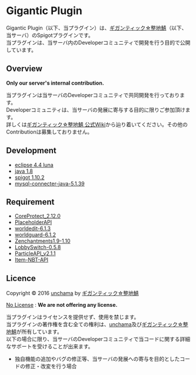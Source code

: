Gigantic Plugin
======
Gigantic Plugin（以下、当プラグイン）は、[ギガンティック☆整地鯖][seichi.click]（以下、当サーバ）のSpigotプラグインです。<br />
当プラグインは、当サーバ内のDeveloperコミュニティで開発を行う目的で公開しています。<br />

Overview
---
**Only our server's internal contribution.**

当プラグインは当サーバのDeveloperコミュニティで共同開発を行っております。<br />
Developerコミュニティは、当サーバの発展に寄与する目的に限りご参加頂けます。<br />
詳しくは[ギガンティック☆整地鯖 公式Wiki][seichi.click]から辿り着いてください。その他のContributionは募集しておりません。<br />

Development
---
* [eclipse 4.4 luna](https://eclipse.org/)
* [java 1.8](http://www.oracle.com/technetwork/java/javase/overview/index.html)
* [spigot 1.10.2](https://www.spigotmc.org/)
* [mysql-connecter-java-5.1.39](https://dev.mysql.com/downloads/connector/j/)

Requirement
---
* [CoreProtect_2.12.0](https://dev.bukkit.org/projects/coreprotect)
* [PlaceholderAPI](https://www.spigotmc.org/resources/placeholderapi.6245/)
* [worldedit-6.1.3](https://dev.bukkit.org/projects/worldedit)
* [worldguard-6.1.2](https://dev.bukkit.org/projects/worldguard)
* [Zenchantments1.9-1.10](https://www.spigotmc.org/resources/zenchantments.12948/)
* [LobbySwitch-0.5.8](https://www.spigotmc.org/resources/lobby-switch.874/)
* [ParticleAPI_v2.1.1](https://www.spigotmc.org/resources/api-particleapi-1-7-1-8-1-9-1-10.2067/)
* [Item-NBT-API](https://www.spigotmc.org/resources/item-nbt-api.7939/)

Licence
---
Copyright &copy; 2016 [unchama](https://github.com/unchama/) by [ギガンティック☆整地鯖][seichi.click]

[No License](https://choosealicense.com/no-license/) : **We are not offering any license.**

当プラグインはライセンスを提供せず、使用を禁じます。<br />
当プラグインの著作権を含む全ての権利は、[unchama](https://github.com/unchama/)及び[ギガンティック☆整地鯖][seichi.click]が所有しています。<br />
以下の場合に限り、当サーバのDeveloperコミュニティで当コードに関する詳細なサポートを受けることが出来ます。<br />

* 独自機能の追加やバグの修正等、当サーバの発展への寄与を目的としたコードの修正・改変を行う場合

[seichi.click]: http://seichi.click/
